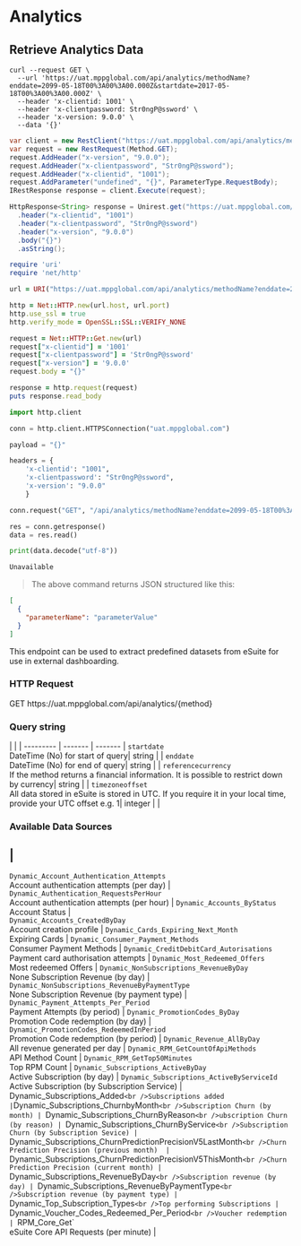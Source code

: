 # Analytics

## Retrieve Analytics Data

```shell
curl --request GET \
  --url 'https://uat.mppglobal.com/api/analytics/methodName?enddate=2099-05-18T00%3A00%3A00.000Z&startdate=2017-05-18T00%3A00%3A00.000Z' \
  --header 'x-clientid: 1001' \
  --header 'x-clientpassword: Str0ngP@ssword' \
  --header 'x-version: 9.0.0' \
  --data '{}'
```

```csharp
var client = new RestClient("https://uat.mppglobal.com/api/analytics/methodName?enddate=2099-05-18T00%3A00%3A00.000Z&startdate=2017-05-18T00%3A00%3A00.000Z");
var request = new RestRequest(Method.GET);
request.AddHeader("x-version", "9.0.0");
request.AddHeader("x-clientpassword", "Str0ngP@ssword");
request.AddHeader("x-clientid", "1001");
request.AddParameter("undefined", "{}", ParameterType.RequestBody);
IRestResponse response = client.Execute(request);
```

```java
HttpResponse<String> response = Unirest.get("https://uat.mppglobal.com/api/analytics/methodName?enddate=2099-05-18T00%3A00%3A00.000Z&startdate=2017-05-18T00%3A00%3A00.000Z")
  .header("x-clientid", "1001")
  .header("x-clientpassword", "Str0ngP@ssword")
  .header("x-version", "9.0.0")
  .body("{}")
  .asString();
```
```ruby
require 'uri'
require 'net/http'

url = URI("https://uat.mppglobal.com/api/analytics/methodName?enddate=2099-05-18T00%3A00%3A00.000Z&startdate=2017-05-18T00%3A00%3A00.000Z")

http = Net::HTTP.new(url.host, url.port)
http.use_ssl = true
http.verify_mode = OpenSSL::SSL::VERIFY_NONE

request = Net::HTTP::Get.new(url)
request["x-clientid"] = '1001'
request["x-clientpassword"] = 'Str0ngP@ssword'
request["x-version"] = '9.0.0'
request.body = "{}"

response = http.request(request)
puts response.read_body
```

```python
import http.client

conn = http.client.HTTPSConnection("uat.mppglobal.com")

payload = "{}"

headers = {
    'x-clientid': "1001",
    'x-clientpassword': "Str0ngP@ssword",
    'x-version': "9.0.0"
    }

conn.request("GET", "/api/analytics/methodName?enddate=2099-05-18T00%3A00%3A00.000Z&startdate=2017-05-18T00%3A00%3A00.000Z", payload, headers)

res = conn.getresponse()
data = res.read()

print(data.decode("utf-8"))
```

```javascript
Unavailable
```

> The above command returns JSON structured like this:

```json
[
  {
    "parameterName": "parameterValue"
  }
]
```

This endpoint can be used to extract predefined datasets from eSuite for use in external dashboarding.

### HTTP Request

<div class="endpoint-cont">
<span class="endpoint-verb endpoint-verb-get">GET</span>
<span class="endpoint-path">https://uat.mppglobal.com/api/analytics/{method}</span>
</div>

### Query string

 |  |  | 
--------- | ------- | ------- | 
`startdate` <br />DateTime (No) for start of query| <span class="string">string</span> |  | 
`enddate` <br />DateTime (No) for end of query| <span class="string">string</span> |  | 
`referencecurrency` <br />If the method returns a financial information. It is possible to restrict down by currency| <span class="string">string</span> |  | 
`timezoneoffset` <br />All data stored in eSuite is stored in UTC. If you require it in your local time, provide your UTC offset e.g. 1| <span class="integer">integer</span> |  | 

### Available Data Sources

 |
--------- 
`Dynamic_Account_Authentication_Attempts` <br />Account authentication attempts (per day) | 
`Dynamic_Authentication_RequestsPerHour` <br />Account authentication attempts (per hour) | 
`Dynamic_Accounts_ByStatus`<br />Account Status |  
`Dynamic_Accounts_CreatedByDay` <br />Account creation profile | 
`Dynamic_Cards_Expiring_Next_Month`<br />Expiring Cards | 
`Dynamic_Consumer_Payment_Methods` <br />Consumer Payment Methods | 
`Dynamic_CreditDebitCard_Autorisations` <br />Payment card authorisation attempts | 
`Dynamic_Most_Redeemed_Offers` <br />Most redeemed Offers | 
`Dynamic_NonSubscriptions_RevenueByDay` <br />None Subscription Revenue (by day) | 
`Dynamic_NonSubscriptions_RevenueByPaymentType` <br />None Subscription Revenue (by payment type) | 
`Dynamic_Payment_Attempts_Per_Period` <br />Payment Attempts (by period) | 
`Dynamic_PromotionCodes_ByDay` <br />Promotion Code redemption (by day) | 
`Dynamic_PromotionCodes_RedeemedInPeriod` <br />Promotion Code redemption (by period) | 
`Dynamic_Revenue_AllByDay` <br />All revenue generated per day | 
`Dynamic_RPM_GetCountOfApiMethods` <br />API Method Count | 
`Dynamic_RPM_GetTop50Minutes` <br />Top RPM Count | 
`Dynamic_Subscriptions_ActiveByDay` <br />Active Subscription (by day) | 
`Dynamic_Subscriptions_ActiveByServiceId` <br />Active Subscription (by Subscription Service) | 
 Dynamic_Subscriptions_Added` <br />Subscriptions added |
`Dynamic_Subscriptions_ChurnbyMonth` <br />Subscription Churn (by month) | 
`Dynamic_Subscriptions_ChurnByReason` <br />ubscription Churn (by reason) | 
`Dynamic_Subscriptions_ChurnByService` <br />Subscription Churn (by Subscription Sevice) | 
`Dynamic_Subscriptions_ChurnPredictionPrecisionV5LastMonth` <br />Churn Prediction Precision (previous month)  | 
`Dynamic_Subscriptions_ChurnPredictionPrecisionV5ThisMonth` <br />Churn Prediction Precision (current month) | 
`Dynamic_Subscriptions_RevenueByDay` <br />Subscription revenue (by day) | 
`Dynamic_Subscriptions_RevenueByPaymentType` <br />Subscription revenue (by payment type) | 
`Dynamic_Top_Subscription_Types` <br />Top performing Subscriptions | 
`Dynamic_Voucher_Codes_Redeemed_Per_Period` <br />Voucher redemption | 
`RPM_Core_Get` <br />eSuite Core API Requests (per minute) | 



